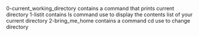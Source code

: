 0-current_working_directory contains a command that prints current directory
1-listit contains ls command use to display the contents list of your current directory
2-bring_me_home contains a command cd use to change directory
